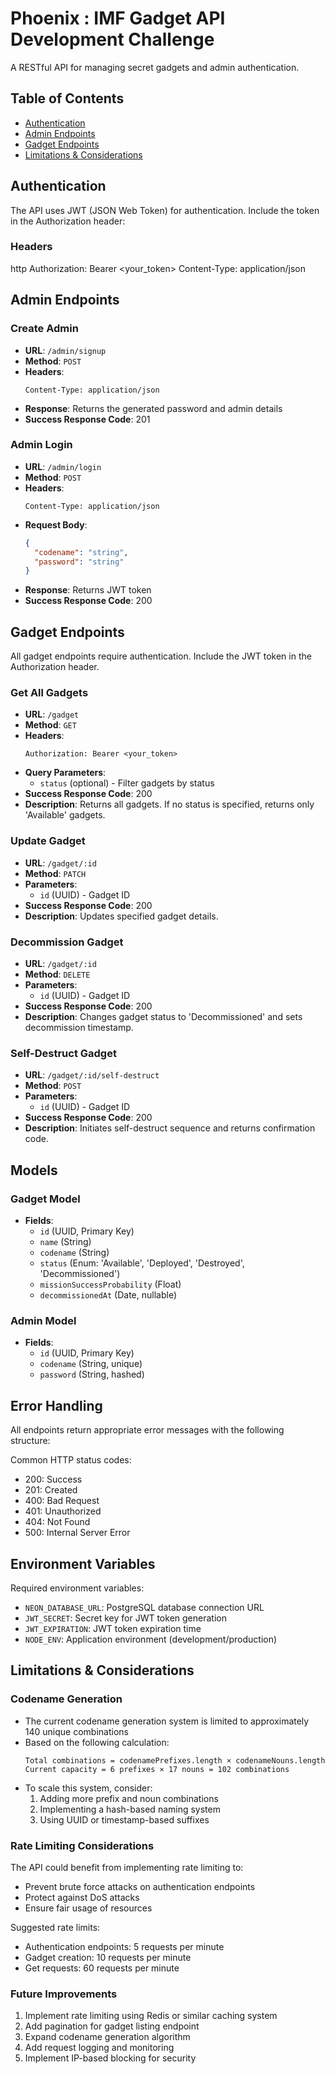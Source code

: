 # Phoenix : IMF Gadget API Development Challenge

A RESTful API for managing secret gadgets and admin authentication.

## Table of Contents
- [Authentication](#authentication)
- [Admin Endpoints](#admin-endpoints)
- [Gadget Endpoints](#gadget-endpoints)
- [Limitations & Considerations](#limitations--considerations)

## Authentication

The API uses JWT (JSON Web Token) for authentication. Include the token in the Authorization header:

### Headers
http
Authorization: Bearer <your_token>
Content-Type: application/json


## Admin Endpoints

### Create Admin
- **URL**: `/admin/signup`
- **Method**: `POST`
- **Headers**: 
  ```http
  Content-Type: application/json
  ```
- **Response**: Returns the generated password and admin details
- **Success Response Code**: 201

### Admin Login
- **URL**: `/admin/login`
- **Method**: `POST`
- **Headers**: 
  ```http
  Content-Type: application/json
  ```
- **Request Body**:
  ```json
  {
    "codename": "string",
    "password": "string"
  }
  ```
- **Response**: Returns JWT token
- **Success Response Code**: 200

## Gadget Endpoints

All gadget endpoints require authentication. Include the JWT token in the Authorization header.

### Get All Gadgets
- **URL**: `/gadget`
- **Method**: `GET`
- **Headers**: 
  ```http
  Authorization: Bearer <your_token>
  ```
- **Query Parameters**: 
  - `status` (optional) - Filter gadgets by status
- **Success Response Code**: 200
- **Description**: Returns all gadgets. If no status is specified, returns only 'Available' gadgets.

### Update Gadget
- **URL**: `/gadget/:id`
- **Method**: `PATCH`
- **Parameters**: 
  - `id` (UUID) - Gadget ID
- **Success Response Code**: 200
- **Description**: Updates specified gadget details.

### Decommission Gadget
- **URL**: `/gadget/:id`
- **Method**: `DELETE`
- **Parameters**: 
  - `id` (UUID) - Gadget ID
- **Success Response Code**: 200
- **Description**: Changes gadget status to 'Decommissioned' and sets decommission timestamp.

### Self-Destruct Gadget
- **URL**: `/gadget/:id/self-destruct`
- **Method**: `POST`
- **Parameters**: 
  - `id` (UUID) - Gadget ID
- **Success Response Code**: 200
- **Description**: Initiates self-destruct sequence and returns confirmation code.

## Models

### Gadget Model
- **Fields**:
  - `id` (UUID, Primary Key)
  - `name` (String)
  - `codename` (String)
  - `status` (Enum: 'Available', 'Deployed', 'Destroyed', 'Decommissioned')
  - `missionSuccessProbability` (Float)
  - `decommissionedAt` (Date, nullable)

### Admin Model
- **Fields**:
  - `id` (UUID, Primary Key)
  - `codename` (String, unique)
  - `password` (String, hashed)

## Error Handling

All endpoints return appropriate error messages with the following structure:


Common HTTP status codes:
- 200: Success
- 201: Created
- 400: Bad Request
- 401: Unauthorized
- 404: Not Found
- 500: Internal Server Error

## Environment Variables

Required environment variables:
- `NEON_DATABASE_URL`: PostgreSQL database connection URL
- `JWT_SECRET`: Secret key for JWT token generation
- `JWT_EXPIRATION`: JWT token expiration time
- `NODE_ENV`: Application environment (development/production)


## Limitations & Considerations

### Codename Generation
- The current codename generation system is limited to approximately 140 unique combinations
- Based on the following calculation:
  ```
  Total combinations = codenamePrefixes.length × codenameNouns.length
  Current capacity = 6 prefixes × 17 nouns = 102 combinations
  ```
- To scale this system, consider:
  1. Adding more prefix and noun combinations
  2. Implementing a hash-based naming system
  3. Using UUID or timestamp-based suffixes

### Rate Limiting Considerations
The API could benefit from implementing rate limiting to:
- Prevent brute force attacks on authentication endpoints
- Protect against DoS attacks
- Ensure fair usage of resources

Suggested rate limits:
- Authentication endpoints: 5 requests per minute
- Gadget creation: 10 requests per minute
- Get requests: 60 requests per minute

### Future Improvements
1. Implement rate limiting using Redis or similar caching system
2. Add pagination for gadget listing endpoint
3. Expand codename generation algorithm
4. Add request logging and monitoring
5. Implement IP-based blocking for security
